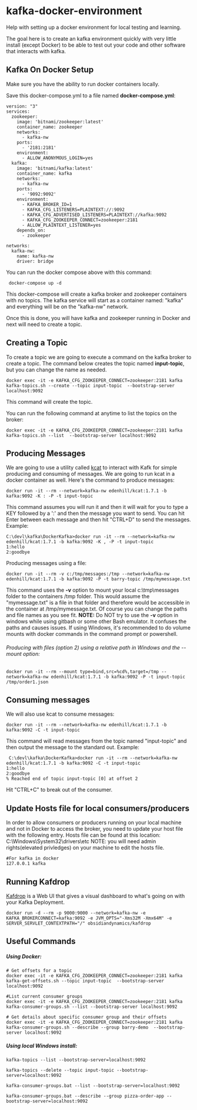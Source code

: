 # kafka-docker-environment
Help with setting up a docker environment for local testing and learning.

The goal here is to create an kafka environment quickly with very little install (except Docker) to be able to test out your code and other software that interacts with kafka.

## Kafka On Docker Setup

Make sure you have the ability to run docker containers locally.

Save this docker-compose.yml to a file named **docker-compose.yml**:
```
version: "3"
services:
  zookeeper:
    image: 'bitnami/zookeeper:latest'
    container_name: zookeeper
    networks:
      - kafka-nw
    ports:
      - '2181:2181'
    environment:
      - ALLOW_ANONYMOUS_LOGIN=yes
  kafka:
    image: 'bitnami/kafka:latest'
    container_name: kafka
    networks:
      - kafka-nw
    ports:
      - '9092:9092'
    environment:
      - KAFKA_BROKER_ID=1
      - KAFKA_CFG_LISTENERS=PLAINTEXT://:9092
      - KAFKA_CFG_ADVERTISED_LISTENERS=PLAINTEXT://kafka:9092
      - KAFKA_CFG_ZOOKEEPER_CONNECT=zookeeper:2181
      - ALLOW_PLAINTEXT_LISTENER=yes
    depends_on:
      - zookeeper

networks:
  kafka-nw:
    name: kafka-nw
    driver: bridge
```

You can run the docker compose above with this command:

` docker-compose up -d`

This docker-compose will create a kafka broker and zookeeper containers with no topics.
The kafka service will start as a container named: "kafka" and everything will be on the "kafka-nw" network.

Once this is done, you will have kafka and zookeeper running in Docker and next will need to create a topic.

## Creating a Topic

To create a topic we are going to execute a command on the kafka broker to create a topic.  The command below creates the topic named **input-topic**, but you can change the name as needed.

```
docker exec -it -e KAFKA_CFG_ZOOKEEPER_CONNECT=zookeeper:2181 kafka kafka-topics.sh --create --topic input-topic  --bootstrap-server localhost:9092
```
This command will create the topic.

You can run the following command at anytime to list the topics on the broker:
```
docker exec -it -e KAFKA_CFG_ZOOKEEPER_CONNECT=zookeeper:2181 kafka kafka-topics.sh --list  --bootstrap-server localhost:9092
```

## Producing Messages

We are going to use a utility called [kcat](https://github.com/edenhill/kcat) to interact with Kafk for simple producing and consuming of messages.
We are going to run kcat in a docker container as well.  Here's the command to produce messages:
```
docker run -it --rm --network=kafka-nw edenhill/kcat:1.7.1 -b kafka:9092 -K : -P -t input-topic
```
This command assumes you will run it and then it will wait for you to type a KEY followed by a ':' and then the message you want to send.
You can hit Enter between each message and then hit "CTRL+D" to send the messages.
Example:
```
C:\devl\kafka\DockerKafka>docker run -it --rm --network=kafka-nw edenhill/kcat:1.7.1 -b kafka:9092 -K , -P -t input-topic
1:hello
2:goodbye
```

Producing messages using a file:
```
docker run -it --rm -v c:/tmp/messages:/tmp --network=kafka-nw edenhill/kcat:1.7.1 -b kafka:9092 -P -t barry-topic /tmp/mymessage.txt
```
This command uses the **-v** option to mount your local c:\tmp\messages folder to the containers /tmp folder.  This would assume the "mymessage.txt" is a file in that folder and therefore would be accessible in the container at /tmp/mymessage.txt.  Of course you can change the paths and file names as you see fit.
**NOTE:** Do NOT try to use the **-v** option in windows while using gitbash or some other Bash emulator.  It confuses the paths and causes issues.  If using Windows, it's recommended to do volume mounts with docker commands in the command prompt or powershell.

###### Producing with files (option 2) using a relative path in Windows and the --mount option:
```CMD
docker run -it --rm --mount type=bind,src=%cd%,target=/tmp --network=kafka-nw edenhill/kcat:1.7.1 -b kafka:9092 -P -t input-topic /tmp/order1.json
```


## Consuming messages
 
 We will also use kcat to consume messages:
 ```
 docker run -it --rm --network=kafka-nw edenhill/kcat:1.7.1 -b kafka:9092 -C -t input-topic
 ```
 This command will read messages from the topic named "input-topic" and then output the message to the standard out.
Example:
```
 C:\devl\kafka\DockerKafka>docker run -it --rm --network=kafka-nw edenhill/kcat:1.7.1 -b kafka:9092 -C -t input-topic
1:hello
2:goodbye
% Reached end of topic input-topic [0] at offset 2

 ```
Hit "CTRL+C" to break out of the consumer.

## Update Hosts file for local consumers/producers

In order to allow consumers or producers running on your local machine and not in Docker to access the broker, you need to update your host file with the following entry.
Hosts file can be found at this location: C:\Windows\System32\drivers\etc  NOTE: you will need admin rights(elevated privledges) on your machine to edit the hosts file.
```
#For kafka in docker
127.0.0.1 kafka
```
## Running Kafdrop

[Kafdrop](https://github.com/obsidiandynamics/kafdrop) is a Web UI that gives a visual dashboard to what's going on with your Kafka Deployment.

```
docker run -d --rm -p 9000:9000 --network=kafka-nw -e KAFKA_BROKERCONNECT=kafka:9092 -e JVM_OPTS="-Xms32M -Xmx64M" -e SERVER_SERVLET_CONTEXTPATH="/" obsidiandynamics/kafdrop
```

## Useful Commands

##### Using Docker:
```
# Get offsets for a topic
docker exec -it -e KAFKA_CFG_ZOOKEEPER_CONNECT=zookeeper:2181 kafka kafka-get-offsets.sh --topic input-topic  --bootstrap-server localhost:9092

#List current consumer groups
docker exec -it -e KAFKA_CFG_ZOOKEEPER_CONNECT=zookeeper:2181 kafka kafka-consumer-groups.sh --list --bootstrap-server localhost:9092

# Get details about specific consumer group and their offsets
docker exec -it -e KAFKA_CFG_ZOOKEEPER_CONNECT=zookeeper:2181 kafka kafka-consumer-groups.sh --describe --group barry-demo  --bootstrap-server localhost:9092
```

##### Using local Windows install:
```
kafka-topics --list --bootstrap-server=localhost:9092

kafka-topics --delete --topic input-topic --bootstrap-server=localhost:9092

kafka-consumer-groups.bat --list --bootstrap-server=localhost:9092

kafka-consumer-groups.bat --describe --group pizza-order-app --bootstrap-server=localhost:9092
```

